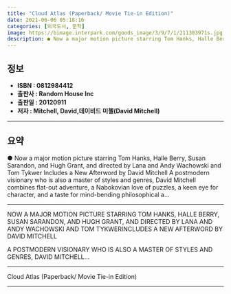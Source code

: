 ```yaml
---
title: "Cloud Atlas (Paperback/ Movie Tie-in Edition)"
date: 2021-06-06 05:18:16
categories: [외국도서, 문학]
image: https://bimage.interpark.com/goods_image/3/9/7/1/211303971s.jpg
description: ● Now a major motion picture starring Tom Hanks, Halle Berry, Susan Sarandon, and Hugh Grant, and directed by Lana and Andy Wachowski and Tom Tykwer Includes a
---
```


## **정보**

- **ISBN : 0812984412**
- **출판사 : Random House Inc**
- **출판일 : 20120911**
- **저자 : Mitchell, David,데이비드 미첼(David Mitchell)**

------



## **요약**

●  Now a major motion picture starring Tom Hanks, Halle Berry, Susan Sarandon, and Hugh Grant, and directed by Lana and Andy Wachowski and Tom Tykwer Includes a New Afterword by David Mitchell A postmodern visionary who is also a master of styles and genres, David Mitchell combines flat-out adventure, a Nabokovian love of puzzles, a keen eye for character, and a taste for mind-bending philosophical a...

------

NOW A MAJOR MOTION PICTURE STARRING TOM HANKS, HALLE BERRY, SUSAN SARANDON, AND HUGH GRANT, AND DIRECTED BY LANA AND ANDY WACHOWSKI AND TOM TYKWERINCLUDES A NEW AFTERWORD BY DAVID MITCHELL
 
A POSTMODERN VISIONARY WHO IS ALSO A MASTER OF STYLES AND GENRES, DAVID MITCHELL... 

------


Cloud Atlas (Paperback/ Movie Tie-in Edition) 

------


